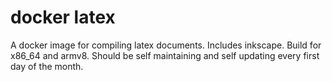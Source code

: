 # docker latex

A docker image for compiling latex documents. Includes inkscape. Build for x86_64 and armv8. Should be self maintaining and self updating every first day of the month.
